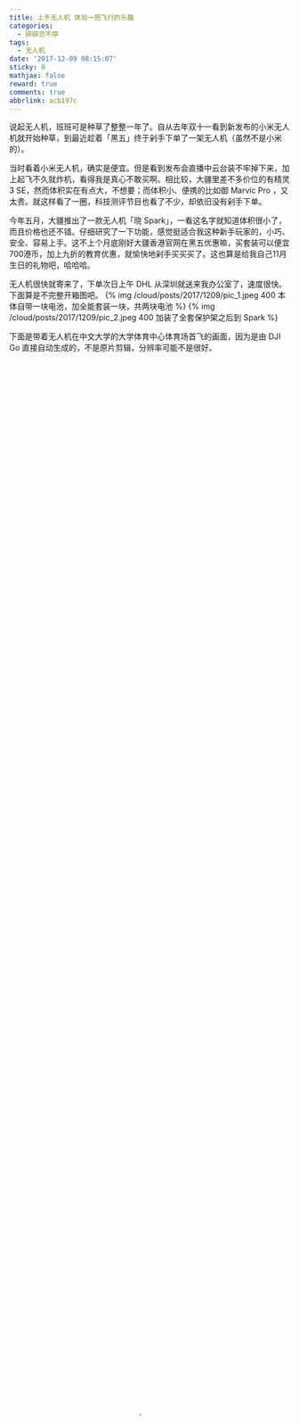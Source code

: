 ```yaml
---
title: 上手无人机 体验一把飞行的乐趣
categories:
  - 碎碎念不停
tags:
  - 无人机
date: '2017-12-09 08:15:07'
sticky: 0
mathjax: false
reward: true
comments: true
abbrlink: acb197c
---
```

说起无人机，班班可是种草了整整一年了。自从去年双十一看到新发布的小米无人机就开始种草，到最近趁着「黑五」终于剁手下单了一架无人机（虽然不是小米的）。

当时看着小米无人机，确实是便宜。但是看到发布会直播中云台装不牢掉下来，加上起飞不久就炸机，看得我是真心不敢买啊。相比较，大疆里差不多价位的有精灵 3 SE，然而体积实在有点大，不想要；而体积小、便携的比如御 Marvic Pro ，又太贵。就这样看了一圈，科技测评节目也看了不少，却依旧没有剁手下单。<!-- more -->

今年五月，大疆推出了一款无人机「晓 Spark」，一看这名字就知道体积很小了，而且价格也还不错。仔细研究了一下功能，感觉挺适合我这种新手玩家的，小巧、安全、容易上手。这不上个月底刚好大疆香港官网在黑五优惠嘛，买套装可以便宜700港币，加上九折的教育优惠，就愉快地剁手买买买了。这也算是给我自己11月生日的礼物吧，哈哈哈。

无人机很快就寄来了，下单次日上午 DHL 从深圳就送来我办公室了，速度很快。下面算是不完整开箱图吧。
{% img /cloud/posts/2017/1209/pic_1.jpeg 400 本体自带一块电池，加全能套装一块，共两块电池 %}
{% img /cloud/posts/2017/1209/pic_2.jpeg 400 加装了全套保护架之后到 Spark %}

下面是带着无人机在中文大学的大学体育中心体育场首飞的画面，因为是由 DJI Go 直接自动生成的，不是原片剪辑，分辨率可能不是很好。
<video src="/cloud/posts/2017/1209/video_1.m4v" poster="/cloud/posts/2017/1209/video_1.png" type="video/m4v" controls="controls" width="90%" height="100%"></video>
下面是生日当天和办公室小伙伴去建筑学院平台上拍的吐露港和我们商学院大楼的视频，同样由 DJI Go 直接自动生成的，不是原片剪辑。
<video src="/cloud/posts/2017/1209/video_2.m4v" poster="/cloud/posts/2017/1209/video_2.png" type="video/m4v" controls="controls" width="90%" height="100%"></video>
拍完上面这个视频后我们就去刚才画面中出现过的那个体育场（崇基书院体育场）附近拍了一会儿，DJI Go 自动生成的小视频感觉还挺不错的。
<video src="/cloud/posts/2017/1209/video_3.m4v" poster="/cloud/posts/2017/1209/video_3.png" type="video/m4v" controls="controls" width="90%" height="100%"></video>

